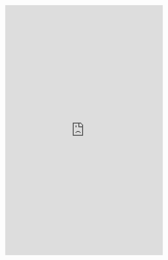 <iframe class="repl" width="100%" height="800px" frameborder="0" src="https://repl.it/@azablan/timesThree?lite=true"></iframe>
